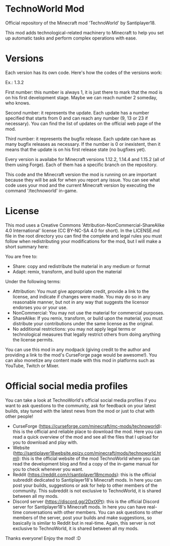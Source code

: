 # TechnoWorld Mod
Official repository of the Minecraft mod 'TechnoWorld' by Santiplayer18.

This mod adds technological-related machinery to Minecraft to help you set up automatic tasks and perform complex operations with ease.

# Versions

Each version has its own code. Here's how the codes of the versions work:

Ex.: 1.3.2

First number: this number is always 1, it is just there to mark that the mod is on his first development stage. Maybe we can reach number 2 someday, who knows.

Second number: it represents the update. Each update has a number specified that starts from 0 and can reach any number (9, 13 or 23 if necessary). You can find the list of updates on the official web page of the mod.

Third number: it represents the bugfix release. Each update can have as many bugfix releases as necessary. If the number is 0 or inexistent, then it means that the update is on his first release state (no bugfixes yet).

Every version is availabe for Minecraft versions 1.12.2, 1.14.4 and 1.15.2 (all of them using Forge). Each of them has a specific branch on the repository.

This code and the Minecraft version the mod is running on are important because they will be ask for when you report any issue. You can see what code uses your mod and the current Minecraft version by executing the command '/technoworld' in-game.

# License

This mod uses a Creative Commons 'Attribution-NonCommercial-ShareAlike 4.0 International' license (CC BY-NC-SA 4.0 for short). In the LICENSE.md file in the root directory you can find the complete and legal rules you must follow when redistributing your modifications for the mod, but I will make a short summary here:

You are free to:
  - Share: copy and redistribute the material in any medium or format
  - Adapt: remix, transform, and build upon the material
  
Under the following terms:
  - Attribution: You must give appropriate credit, provide a link to the license, and indicate if changes were made. You may do so in     any reasonable manner, but not in any way that suggests the licensor endorses you or your use.
  - NonCommercial: You may not use the material for commercial purposes.
  - ShareAlike: If you remix, transform, or build upon the material, you must distribute your contributions under the same license as     the original.
  - No additional restrictions: you may not apply legal terms or technological measures that legally restrict others from doing anything   the license permits.

You can use this mod in any modpack (giving credit to the author and providing a link to the mod's CurseForge page would be awesome!). You can also monetize any content made with this mod in platforms such as YouTube, Twitch or Mixer.

# Official social media profiles

You can take a look at TechnoWorld's official social media profiles if you want to ask questions to the community, ask for feedback on your latest builds, stay tuned with the latest news from the mod or just to chat with other people!
- CurseForge (https://curseforge.com/minecraft/mc-mods/technoworld): this is the official and reliable place to download the mod. Here you can read a quick overview of the mod and see all the files that I upload for you to download and play with.
- Website (http://santiplayer18website.epizy.com/minecraft/mods/technoworld.html): this is the official website of the mod TechnoWorld where you can read the development blog and find a copy of the in-game manual for you to check whenever you want.
- Reddit (https://reddit.com/r/santiplayer18mcmods): this is the official subreddit dedicated to Santiplayer18's Minecraft mods. In here you can post your builds, suggestions or ask for help to other members of the community. This subreddit is not exclusive to TechnoWorld, it is shared between all my mods.
- Discord server (https://discord.gg/2DxtXPt): this is the official Discord server for Santiplayer18's Minecraft mods. In here you can have real-time conversations with other members. You can ask questions to other members of the server, post your builds and make suggestions, so basically is similar to Reddit but in real-time. Again, this server is not exclusive to TechnoWorld, it is shared between all my mods.

Thanks everyone! Enjoy the mod! :D

